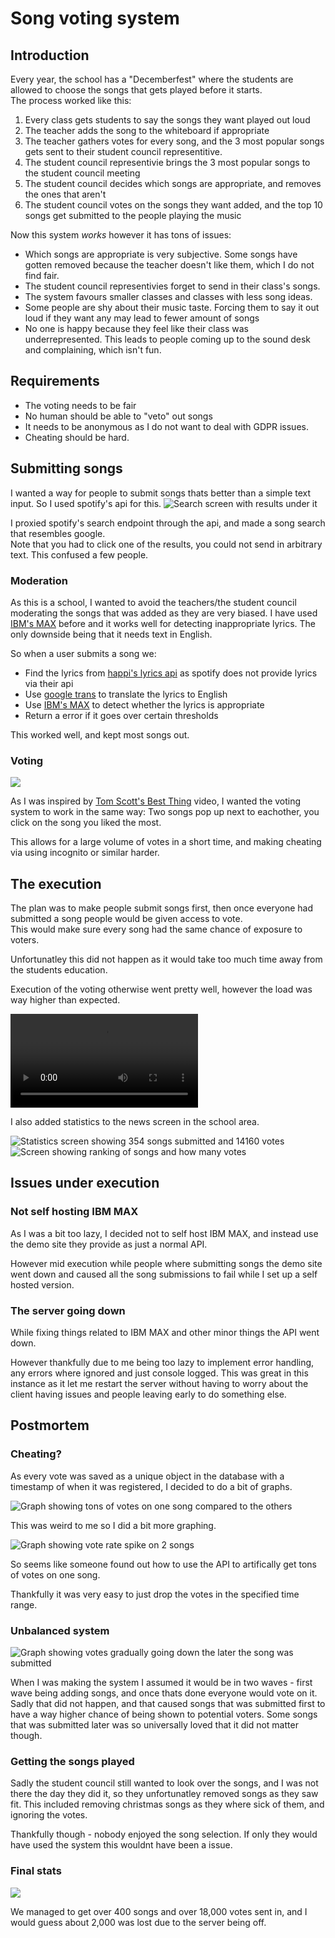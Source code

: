 # Song voting system
## Introduction
Every year, the school has a "Decemberfest" where the students are allowed to choose the songs that gets played before it starts.  
The process worked like this:  
1. Every class gets students to say the songs they want played out loud
2. The teacher adds the song to the whiteboard if appropriate
3. The teacher gathers votes for every song, and the 3 most popular songs gets sent to their student council representitive.
4. The student council representivie brings the 3 most popular songs to the student council meeting
5. The student council decides which songs are appropriate, and removes the ones that aren't
6. The student council votes on the songs they want added, and the top 10 songs get submitted to the people playing the music

Now this system *works* however it has tons of issues:
- Which songs are appropriate is very subjective. Some songs have gotten removed because the teacher doesn't like them, which I do not find fair.
- The student council representivies forget to send in their class's songs.
- The system favours smaller classes and classes with less song ideas.
- Some people are shy about their music taste. Forcing them to say it out loud if they want any may lead to fewer amount of songs
- No one is happy because they feel like their class was underrepresented. This leads to people coming up to the sound desk and complaining, which isn't fun.

## Requirements
- The voting needs to be fair
- No human should be able to "veto" out songs
- It needs to be anonymous as I do not want to deal with GDPR issues.
- Cheating should be hard.

## Submitting songs
I wanted a way for people to submit songs thats better than a simple text input. So I used spotify's api for this.
![Search screen with results under it](assets/submit_screen.png)

I proxied spotify's search endpoint through the api, and made a song search that resembles google.  
Note that you had to click one of the results, you could not send in arbitrary text. This confused a few people.  

### Moderation
As this is a school, I wanted to avoid the teachers/the student council moderating the songs that was added as they are very biased.
I have used [IBM's MAX](https://github.com/IBM/MAX-Toxic-Comment-Classifier) before and it works well for detecting inappropriate lyrics. The only downside being that it needs text in English.

So when a user submits a song we:
- Find the lyrics from [happi's lyrics api](https://happi.dev) as spotify does not provide lyrics via their api
- Use [google trans](https://pypi.org/project/googletrans) to translate the lyrics to English
- Use [IBM's MAX](https://github.com/IBM/MAX-Toxic-Comment-Classifier) to detect whether the lyrics is appropriate
- Return a error if it goes over certain thresholds

This worked well, and kept most songs out.

### Voting
![](assets/vote_screen.png)

As I was inspired by [Tom Scott's Best Thing](https://www.youtube.com/watch?v=ALy6e7GbDRQ) video, I wanted the voting system to work in the same way:
Two songs pop up next to eachother, you click on the song you liked the most.

This allows for a large volume of votes in a short time, and making cheating via using incognito or similar harder.

## The execution
The plan was to make people submit songs first, then once everyone had submitted a song people would be given access to vote.  
This would make sure every song had the same chance of exposure to voters.

Unfortunatley this did not happen as it would take too much time away from the students education.

Execution of the voting otherwise went pretty well, however the load was way higher than expected.

![Server getting 5+ votes per second](assets/vote_logs.mp4)

I also added statistics to the news screen in the school area.

![Statistics screen showing 354 songs submitted and 14160 votes](assets/stats.png)
![Screen showing ranking of songs and how many votes](assets/stats.png)

## Issues under execution
### Not self hosting IBM MAX
As I was a bit too lazy, I decided not to self host IBM MAX, and instead use the demo site they provide as just a normal API.

However mid execution while people where submitting songs the demo site went down and caused all the song submissions to fail while I set up a self hosted version.

### The server going down
While fixing things related to IBM MAX and other minor things the API went down.

However thankfully due to me being too lazy to implement error handling, any errors where ignored and just console logged.
This was great in this instance as it let me restart the server without having to worry about the client having issues and people leaving early to do something else.

## Postmortem
### Cheating?
As every vote was saved as a unique object in the database with a timestamp of when it was registered, I decided to do a bit of graphs.

![Graph showing tons of votes on one song compared to the others](images/graphs/votes_per_song.png)

This was weird to me so I did a bit more graphing.

![Graph showing vote rate spike on 2 songs](images/graphs/vote_rate.png)

So seems like someone found out how to use the API to artifically get tons of votes on one song.

Thankfully it was very easy to just drop the votes in the specified time range.

### Unbalanced system
![Graph showing votes gradually going down the later the song was submitted](images/graphs/votes_per_song.png)

When I was making the system I assumed it would be in two waves - first wave being adding songs, and once thats done everyone would vote on it.
Sadly that did not happen, and that caused songs that was submitted first to have a way higher chance of being shown to potential voters.
Some songs that was submitted later was so universally loved that it did not matter though.

### Getting the songs played
Sadly the student council still wanted to look over the songs, and I was not there the day they did it, so they unfortunatley removed songs as they saw fit.
This included removing christmas songs as they where sick of them, and ignoring the votes.

Thankfully though - nobody enjoyed the song selection. If only they would have used the system this wouldnt have been a issue.

### Final stats
![](images/stats/postmortem_stats.png)

We managed to get over 400 songs and over 18,000 votes sent in, and I would guess about 2,000 was lost due to the server being off.

